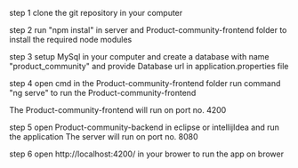 step 1
clone the git repository in your computer

step 2
run "npm instal" in server and Product-community-frontend folder to install the required node modules

step 3
setup MySql in your computer and create a database with name "product_community"
and provide Database url in application.properties file

step 4
open cmd in the Product-community-frontend folder
run command "ng serve" to run the Product-community-frontend

The Product-community-frontend will run on port no. 4200

step 5
open Product-community-backend in eclipse or intellijIdea and run the application
The server will run on port no. 8080

step 6
open http://localhost:4200/ in your brower to run the app on brower


